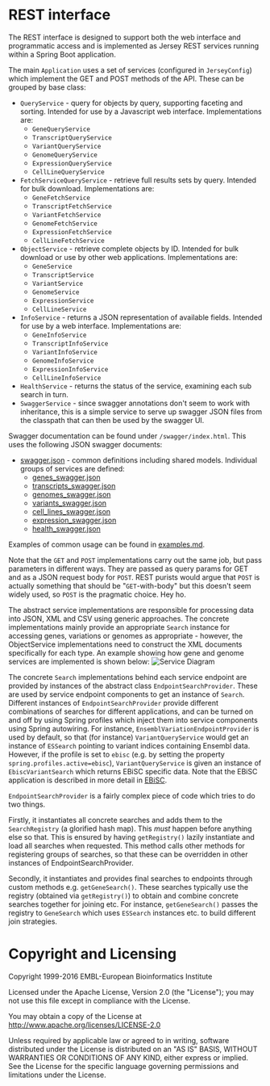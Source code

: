 # REST interface

The REST interface is designed to support both the web interface and programmatic access and is implemented as Jersey REST services running within a Spring Boot application. 

The main `Application` uses a set of services (configured in `JerseyConfig`) which implement the GET and POST methods of the API. These can be grouped by base class:
* `QueryService` - query for objects by query, supporting faceting and sorting. Intended for use by a Javascript web interface. Implementations are:
    * `GeneQueryService`
    * `TranscriptQueryService`
    * `VariantQueryService`
    * `GenomeQueryService`
    * `ExpressionQueryService`
    * `CellLineQueryService`
* `FetchServiceQueryService` - retrieve full results sets by query. Intended for bulk download. Implementations are:
    * `GeneFetchService`
    * `TranscriptFetchService`
    * `VariantFetchService`
    * `GenomeFetchService`
    * `ExpressionFetchService`
    * `CellLineFetchService`
* `ObjectService` - retrieve complete objects by ID. Intended for bulk download or use by other web applications. Implementations are:
    * `GeneService`
    * `TranscriptService`
    * `VariantService`
    * `GenomeService`
    * `ExpressionService`
    * `CellLineService`
* `InfoService` - returns a JSON representation of available fields. Intended for use by a web interface. Implementations are:
    * `GeneInfoService`
    * `TranscriptInfoService`
    * `VariantInfoService`
    * `GenomeInfoService`
    * `ExpressionInfoService`
    * `CellLineInfoService`
* `HealthService` - returns the status of the service, examining each sub search in turn.
* `SwaggerService` - since swagger annotations don't seem to work with inheritance, this is a simple service to serve up swagger JSON files from the classpath that can then be used by the swagger UI.

Swagger documentation can be found under `/swagger/index.html`. This uses the following JSON swagger documents:
* [swagger.json](../../web/src/main/resources/swagger.json) - common definitions including shared models. Individual groups of services are defined:
    * [genes_swagger.json](../../web/src/main/resources/genes_swagger.json)
    * [transcripts_swagger.json](../../web/src/main/resources/transcripts_swagger.json)
    * [genomes_swagger.json](../../web/src/main/resources/genomes_swagger.json)
    * [variants_swagger.json](../../web/src/main/resources/variants_swagger.json)
    * [cell_lines_swagger.json](../../web/src/main/resources/cell_lines_swagger.json)
    * [expression_swagger.json](../../web/src/main/resources/expression_swagger.json)
    * [health_swagger.json](../../web/src/main/resources/health_swagger.json)

Examples of common usage can be found in [examples.md](examples.md).

Note that the `GET` and `POST` implementations carry out the same job, but pass parameters in different ways. They are passed as query params for GET and as a JSON request body for `POST`. REST purists would argue that `POST` is actually something that should be "`GET`-with-body" but this doesn't seem widely used, so `POST` is the pragmatic choice. Hey ho.

The abstract service implementations are responsible for processing data into JSON, XML and CSV using generic approaches. The concrete implementations mainly provide an appropriate `Search` instance for accessing genes, variations or genomes as appropriate - however, the ObjectService implementations need to construct the XML documents specifically for each type. An example showing how gene and genome services are implemented is shown below:
![Service Diagram](service_diagram.png)

The concrete `Search` implementations behind each service endpoint are provided by instances of the abstract class `EndpointSearchProvider`. These are used by service endpoint components to get an instance of `Search`. Different instances of `EndpointSearchProvider` provide different combinations of searches for different applications, and can be turned on and off by using Spring profiles which inject them into service components using Spring autowiring. For instance, `EnsemblVariationEndpointProvider` is used by default, so that (for instance) `VariantQueryService` would get an instance of `ESSearch` pointing to variant indices containing Ensembl data. However, if the profile is set to `ebisc` (e.g. by setting the property `spring.profiles.active=ebisc`), `VariantQueryService` is given an instance of `EbiscVariantSearch` which returns EBiSC specific data. Note that the EBiSC application is described in more detail in [EBiSC](ebisc.md).

`EndpointSearchProvider` is a fairly complex piece of code which tries to do two things.

Firstly, it instantiates all concrete searches and adds them to the `SearchRegistry` (a glorified hash map). This _must_ happen before anything else so that. This is ensured by having `getRegistry()` lazily instantiate and load all searches when requested. This method calls other methods for registering groups of searches, so that these can be overridden in other instances of EndpointSearchProvider.
 
Secondly, it instantiates and provides final searches to endpoints through custom methods e.g. `getGeneSearch()`. These searches typically use the registry (obtained via `getRegistry()`) to obtain and combine concrete searches together for joining etc. For instance, `getGeneSearch()` passes the registry to `GeneSearch` which uses `ESSearch` instances etc. to build different join strategies.

# Copyright and Licensing
Copyright 1999-2016 EMBL-European Bioinformatics Institute

Licensed under the Apache License, Version 2.0 (the "License"); you may not use this file except in compliance with the License.

You may obtain a copy of the License at http://www.apache.org/licenses/LICENSE-2.0

Unless required by applicable law or agreed to in writing, software distributed under the License is distributed on an "AS IS" BASIS, WITHOUT WARRANTIES OR CONDITIONS OF ANY KIND, either express or implied. See the License for the specific language governing permissions and limitations under the License.